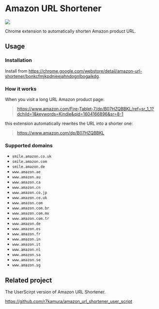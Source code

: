 # Amazon URL Shortener

[![](https://github.com/r7kamura/amazon_url_shortener/workflows/.github/workflows/test.yml/badge.svg)](https://github.com/r7kamura/amazon_url_shortener/actions?query=workflow%3A.github%2Fworkflows%2Ftest.yml)

Chrome extension to automatically shorten Amazon product URL.

## Usage

### Installation

Install from https://chrome.google.com/webstore/detail/amazon-url-shortener/bonkcfmjkpdnieejahndognlbogaikdg.

### How it works

When you visit a long URL Amazon product page:

> https://www.amazon.com/Fire-Tablet-7/dp/B07HZQBBKL/ref=sr_1_1?dchild=1&keywords=Kindle&qid=1604166896&sr=8-1

this extension automatically rewrites the URL into a shorter one:

> https://www.amazon.com/dp/B07HZQBBKL

### Supported domains

- `smile.amazon.co.uk`
- `smile.amazon.com`
- `smile.amazon.de`
- `www.amazon.ae`
- `www.amazon.au`
- `www.amazon.ca`
- `www.amazon.cn`
- `www.amazon.co.jp`
- `www.amazon.co.uk`
- `www.amazon.com`
- `www.amazon.com.br`
- `www.amazon.com.mx`
- `www.amazon.com.tr`
- `www.amazon.de`
- `www.amazon.es`
- `www.amazon.fr`
- `www.amazon.in`
- `www.amazon.it`
- `www.amazon.nl`
- `www.amazon.sa`
- `www.amazon.se`
- `www.amazon.sg`

## Related project

The UserScirpt version of Amazon URL Shortener.

https://github.com/r7kamura/amazon_url_shortener_user_script
